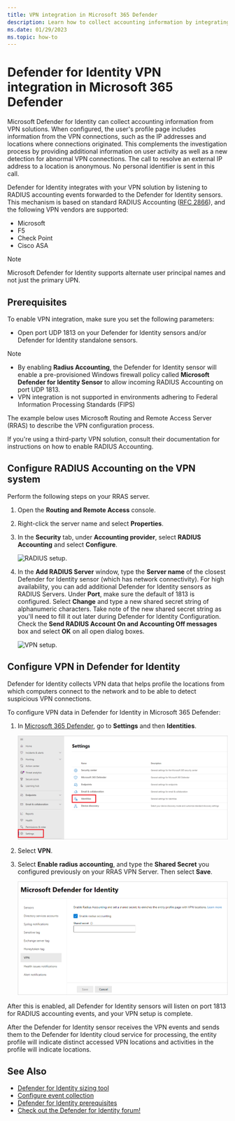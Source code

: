 ```yaml
---
title: VPN integration in Microsoft 365 Defender 
description: Learn how to collect accounting information by integrating a VPN for Microsoft Defender for Identity in Microsoft 365 Defender 
ms.date: 01/29/2023
ms.topic: how-to
---
```


# Defender for Identity VPN integration in Microsoft 365 Defender

Microsoft Defender for Identity can collect accounting information from VPN solutions. When configured, the user's profile page includes information from the VPN connections, such as the IP addresses and locations where connections originated. This complements the investigation process by providing additional information on user activity as well as a new detection for abnormal VPN connections. The call to resolve an external IP address to a location is anonymous. No personal identifier is sent in this call.

Defender for Identity integrates with your VPN solution by listening to RADIUS accounting events forwarded to the Defender for Identity sensors. This mechanism is based on standard RADIUS Accounting ([RFC 2866](https://tools.ietf.org/html/rfc2866)), and the following VPN vendors are supported:

- Microsoft
- F5
- Check Point
- Cisco ASA

> [!NOTE]
> Microsoft Defender for Identity supports alternate user principal names and not just the primary UPN.

## Prerequisites

To enable VPN integration, make sure you set the following parameters:

- Open port UDP 1813 on your Defender for Identity sensors and/or Defender for Identity standalone sensors.

> [!NOTE]
>
> - By enabling **Radius Accounting**, the Defender for Identity sensor will enable a pre-provisioned Windows firewall policy called **Microsoft Defender for Identity Sensor** to allow incoming RADIUS Accounting on port UDP 1813.
> - VPN integration is not supported in environments adhering to Federal Information Processing Standards (FIPS)

The example below uses Microsoft Routing and Remote Access Server (RRAS) to describe the VPN configuration process.

If you're using a third-party VPN solution, consult their documentation for instructions on how to enable RADIUS Accounting.

## Configure RADIUS Accounting on the VPN system

Perform the following steps on your RRAS server.

1. Open the **Routing and Remote Access** console.
1. Right-click the server name and select **Properties**.
1. In the **Security** tab, under **Accounting provider**, select **RADIUS Accounting** and select **Configure**.

    ![RADIUS setup.](media/radius-setup.png)

1. In the **Add RADIUS Server** window, type the **Server name** of the closest Defender for Identity sensor (which has network connectivity). For high availability, you can add additional Defender for Identity sensors as RADIUS Servers. Under **Port**, make sure the default of 1813 is configured. Select **Change** and type a new shared secret string of alphanumeric characters. Take note of the new shared secret string as you'll need to fill it out later during Defender for Identity Configuration. Check the **Send RADIUS Account On and Accounting Off messages** box and select **OK** on all open dialog boxes.

    ![VPN setup.](media/vpn-set-accounting.png)

## Configure VPN in Defender for Identity

Defender for Identity collects VPN data that helps profile the locations from which computers connect to the network and to be able to detect suspicious VPN connections.

To configure VPN data in Defender for Identity in Microsoft 365 Defender:

1. In [Microsoft 365 Defender](https://security.microsoft.com), go to **Settings** and then **Identities**.

    ![Go to Settings, then Identities.](media/settings-identities.png)

1. Select **VPN**.
1. Select **Enable radius accounting**, and type the **Shared Secret** you configured previously on your RRAS VPN Server. Then select **Save**.

    ![VPN integration.](media//vpn-integration.png)

After this is enabled, all Defender for Identity sensors will listen on port 1813 for RADIUS accounting events, and your VPN setup is complete.

After the Defender for Identity sensor receives the VPN events and sends them to the Defender for Identity cloud service for processing, the entity profile will indicate distinct accessed VPN locations and activities in the profile will indicate locations.

## See Also

- [Defender for Identity sizing tool](<https://aka.ms/mdi/sizingtool>)
- [Configure event collection](configure-event-collection.md)
- [Defender for Identity prerequisites](prerequisites.md)
- [Check out the Defender for Identity forum!](<https://aka.ms/MDIcommunity>)
